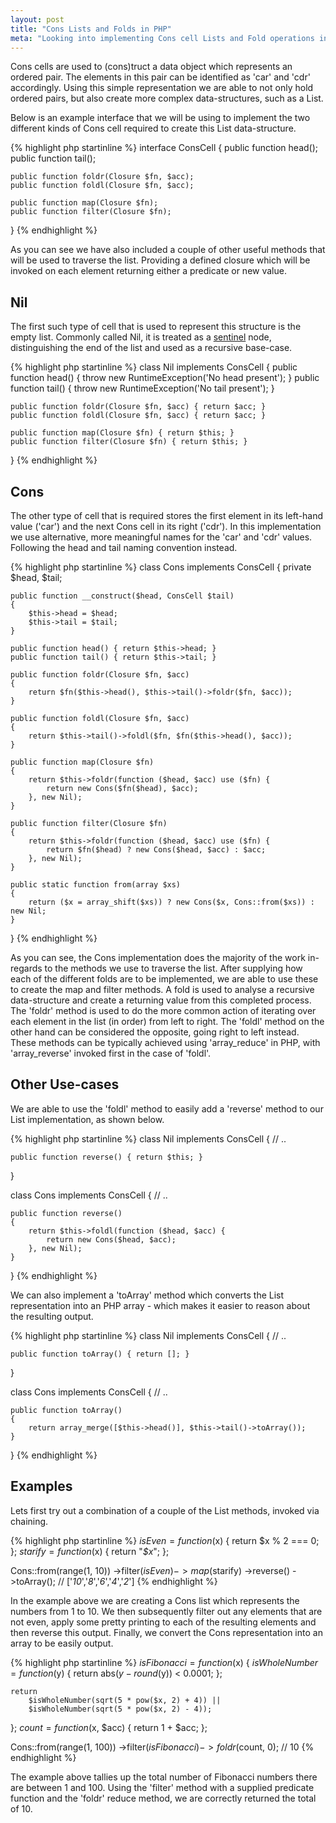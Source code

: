 ```yaml
---
layout: post
title: "Cons Lists and Folds in PHP"
meta: "Looking into implementing Cons cell Lists and Fold operations in PHP"
---
```


Cons cells are used to (cons)truct a data object which represents an ordered pair.
The elements in this pair can be identified as 'car' and 'cdr' accordingly.
Using this simple representation we are able to not only hold ordered pairs, but also create more complex data-structures, such as a List.
<!--more-->
Below is an example interface that we will be using to implement the two different kinds of Cons cell required to create this List data-structure.

{% highlight php startinline %}
interface ConsCell
{
    public function head();
    public function tail();

    public function foldr(Closure $fn, $acc);
    public function foldl(Closure $fn, $acc);

    public function map(Closure $fn);
    public function filter(Closure $fn);
}
{% endhighlight %}

As you can see we have also included a couple of other useful methods that will be used to traverse the list.
Providing a defined closure which will be invoked on each element returning either a predicate or new value.

## Nil

The first such type of cell that is used to represent this structure is the empty list.
Commonly called Nil, it is treated as a [sentinel](http://en.wikipedia.org/wiki/Sentinel_node) node, distinguishing the end of the list and used as a recursive base-case.

{% highlight php startinline %}
class Nil implements ConsCell
{
    public function head() { throw new RuntimeException('No head present'); }
    public function tail() { throw new RuntimeException('No tail present'); }

    public function foldr(Closure $fn, $acc) { return $acc; }
    public function foldl(Closure $fn, $acc) { return $acc; }

    public function map(Closure $fn) { return $this; }
    public function filter(Closure $fn) { return $this; }
}
{% endhighlight %}

## Cons

The other type of cell that is required stores the first element in its left-hand value ('car') and the next Cons cell in its right ('cdr').
In this implementation we use alternative, more meaningful names for the 'car' and 'cdr' values.
Following the head and tail naming convention instead.

{% highlight php startinline %}
class Cons implements ConsCell
{
    private $head, $tail;

    public function __construct($head, ConsCell $tail)
    {
        $this->head = $head;
        $this->tail = $tail;
    }

    public function head() { return $this->head; }
    public function tail() { return $this->tail; }

    public function foldr(Closure $fn, $acc)
    {
        return $fn($this->head(), $this->tail()->foldr($fn, $acc));
    }

    public function foldl(Closure $fn, $acc)
    {
        return $this->tail()->foldl($fn, $fn($this->head(), $acc));
    }

    public function map(Closure $fn)
    {
        return $this->foldr(function ($head, $acc) use ($fn) {
            return new Cons($fn($head), $acc);
        }, new Nil);
    }

    public function filter(Closure $fn)
    {
        return $this->foldr(function ($head, $acc) use ($fn) {
            return $fn($head) ? new Cons($head, $acc) : $acc;
        }, new Nil);
    }

    public static function from(array $xs)
    {
        return ($x = array_shift($xs)) ? new Cons($x, Cons::from($xs)) : new Nil;
    }
}
{% endhighlight %}

As you can see, the Cons implementation does the majority of the work in-regards to the methods we use to traverse the list.
After supplying how each of the different folds are to be implemented, we are able to use these to create the map and filter methods.
A fold is used to analyse a recursive data-structure and create a returning value from this completed process.
The 'foldr' method is used to do the more common action of iterating over each element in the list (in order) from left to right.
The 'foldl' method on the other hand can be considered the opposite, going right to left instead.
These methods can be typically achieved using 'array_reduce' in PHP, with 'array_reverse' invoked first in the case of 'foldl'.

## Other Use-cases

We are able to use the 'foldl' method to easily add a 'reverse' method to our List implementation, as shown below.

{% highlight php startinline %}
class Nil implements ConsCell
{
    // ..

    public function reverse() { return $this; }
}

class Cons implements ConsCell
{
    // ..

    public function reverse()
    {
        return $this->foldl(function ($head, $acc) {
            return new Cons($head, $acc);
        }, new Nil);
    }
}
{% endhighlight %}

We can also implement a 'toArray' method which converts the List representation into an PHP array - which makes it easier to reason about the resulting output.

{% highlight php startinline %}
class Nil implements ConsCell
{
    // ..

    public function toArray() { return []; }
}

class Cons implements ConsCell
{
    // ..

    public function toArray()
    {
        return array_merge([$this->head()], $this->tail()->toArray());
    }
}
{% endhighlight %}

## Examples

Lets first try out a combination of a couple of the List methods, invoked via chaining.

{% highlight php startinline %}
$isEven = function ($x) { return $x % 2 === 0; };
$starify = function ($x) { return "*$x*"; };

Cons::from(range(1, 10))
    ->filter($isEven)
    ->map($starify)
    ->reverse()
    ->toArray(); // ['*10*','*8*','*6*','*4*','*2*']
{% endhighlight %}

In the example above we are creating a Cons list which represents the numbers from 1 to 10.
We then subsequently filter out any elements that are not even, apply some pretty printing to each of the resulting elements and then reverse this output.
Finally, we convert the Cons representation into an array to be easily output.

{% highlight php startinline %}
$isFibonacci = function ($x) {
    $isWholeNumber = function ($y) { return abs($y - round($y)) < 0.0001; };

    return
        $isWholeNumber(sqrt(5 * pow($x, 2) + 4)) ||
        $isWholeNumber(sqrt(5 * pow($x, 2) - 4));
};
$count = function ($x, $acc) { return 1 + $acc; };

Cons::from(range(1, 100))
    ->filter($isFibonacci)
    ->foldr($count, 0); // 10
{% endhighlight %}

The example above tallies up the total number of Fibonacci numbers there are between 1 and 100.
Using the 'filter' method with a supplied predicate function and the 'foldr' reduce method, we are correctly returned the total of 10.